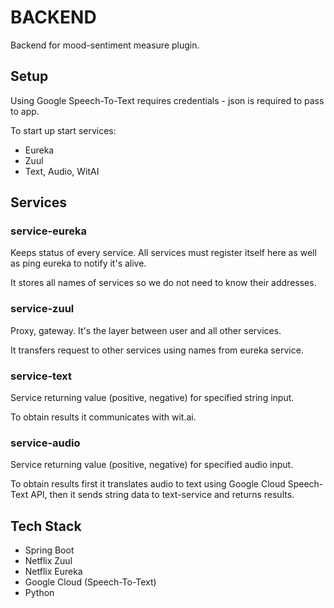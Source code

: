 # BACKEND

Backend for mood-sentiment measure plugin.

## Setup

Using Google Speech-To-Text requires credentials - json is required to pass to app.

To start up start services:
- Eureka
- Zuul
- Text, Audio, WitAI

## Services

### service-eureka
Keeps status of every service. All services must register itself here as well as ping eureka to notify it's alive. 

It stores all names of services so we do not need to know their addresses.

### service-zuul
Proxy, gateway. It's the layer between user and all other services.

It transfers request to other services using names from eureka service.

### service-text
Service returning value (positive, negative) for specified string input. 

To obtain results it communicates with wit.ai.

### service-audio
Service returning value (positive, negative) for specified audio input. 

To obtain results first it translates audio to text using Google Cloud Speech-Text API, then it sends string data to text-service and returns results.

## Tech Stack

- Spring Boot
- Netflix Zuul
- Netflix Eureka
- Google Cloud (Speech-To-Text)
- Python
